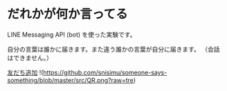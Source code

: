 # だれかが何か言ってる

LINE Messaging API (bot) を使った実験です。

自分の言葉は誰かに届きます。また違う誰かの言葉が自分に届きます。 
（会話はできません。）

[友だち追加](https://line.me/R/ti/p/FYxWhBxuDv) 
!(https://github.com/snisimu/someone-says-something/blob/master/src/QR.png?raw=tre)

